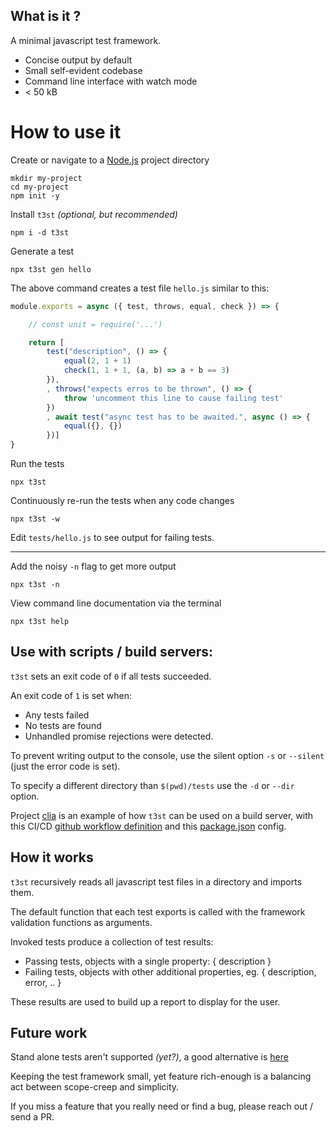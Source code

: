 
## What is it ?

A minimal javascript test framework.

* Concise output by default
* Small self-evident codebase
* Command line interface with watch mode
* < 50 kB

# How to use it

Create or navigate to a [Node.js](https://www.w3schools.com/nodejs/nodejs_intro.asp) project directory
```
mkdir my-project
cd my-project
npm init -y
```

Install `t3st` _(optional, but recommended)_
```
npm i -d t3st
```

Generate a test
```
npx t3st gen hello
```
The above command creates a test file `hello.js` similar to this:
```javascript
module.exports = async ({ test, throws, equal, check }) => {

    // const unit = require('...')

    return [
        test("description", () => {
            equal(2, 1 + 1)
            check(1, 1 + 1, (a, b) => a + b == 3)
        }),
        , throws("expects erros to be thrown", () => {
            throw 'uncomment this line to cause failing test'
        })
        , await test("async test has to be awaited.", async () => {
            equal({}, {})
        })]
}
```

Run the tests
 ```
npx t3st
 ```   

Continuously re-run the tests when any code changes
```
npx t3st -w
```

Edit `tests/hello.js` to see output for failing tests.

---

Add the noisy `-n` flag to get more output
```
npx t3st -n
```

View command line documentation via the terminal
```
npx t3st help
```

## Use with scripts / build servers:

`t3st` sets an exit code of `0` if all tests succeeded.

An exit code of `1` is set when:
* Any tests failed 
* No tests are found
* Unhandled promise rejections were detected.

To prevent writing output to the console, use the silent option `-s` or `--silent` (just the error code is set).

To specify a different directory than `$(pwd)/tests` use the `-d` or `--dir` option.

 Project [clia](https://www.npmjs.com/package/clia) is an example of how `t3st` can be used on a build server, with this CI/CD [github workflow definition](https://github.com/datafilter/clia/actions/runs/308972687/workflow) and this [package.json](https://github.com/datafilter/clia/blob/master/package.json) config.

## How it works

`t3st` recursively reads all javascript test files in a directory and imports them.

The default function that each test exports is called with the framework validation functions as arguments.

Invoked tests produce a collection of test results:
- Passing tests, objects with a single property: { description }
- Failing tests, objects with other additional properties, eg. { description, error, .. }

These results are used to build up a report to display for the user.

## Future work

Stand alone tests aren't supported _(yet?)_, a good alternative is [here](https://github.com/tapjs/node-tap)

Keeping the test framework small, yet feature rich-enough is a balancing act between scope-creep and simplicity.

If you miss a feature that you really need or find a bug, please reach out / send a PR.


